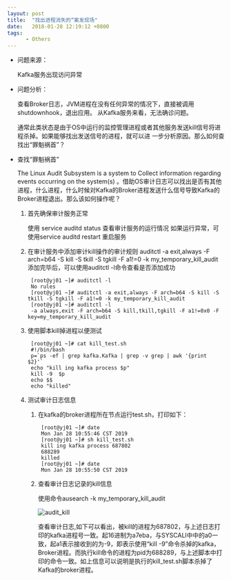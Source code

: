 ```yaml
---
layout: post
title:  "找出进程消失的“案发现场"
date:   2018-01-28 12:19:12 +0800
tags:
      - Others
---
```


* 问题来源：

    Kafka服务出现访问异常

* 问题分析：
    
    查看Broker日志，JVM进程在没有任何异常的情况下，直接被调用shutdownhook，退出应用。
    从Kafka服务来看，无法确诊问题。

    通常此类状态是由于OS中运行的监控管理进程或者其他服务发送kill信号将进程杀掉。如果能够找出发送信号的进程，就可以进  一步分析原因。那么如何查找出“罪魁祸首”？

* 查找“罪魁祸首”

    The Linux Audit Subsystem is a system to Collect information regarding events occurring on the system(s) 。借助OS审计日志可以找出是否有其他进程，什么进程，什么时候对Kafka的Broker进程发送什么信号导致Kafka的Broker进程退出。那么该如何操作呢？

    1. 首先确保审计服务正常
        
         使用 service auditd status 查看审计服务的运行情况 
            如果运行异常，可使用service auditd restart 重启服务
    
    2. 在审计服务中添加审计kill操作的审计规则
        auditctl -a exit,always -F arch=b64 -S kill -S tkill -S tgkill -F a1!=0 -k my_temporary_kill_audit
        添加完毕后，可以使用auditctl -l命令查看是否添加成功
    
            [root@yj01 ~]# auditctl -l
            No rules
            [root@yj01 ~]# auditctl -a exit,always -F arch=b64 -S kill -S tkill -S tgkill -F a1!=0 -k my_temporary_kill_audit
            [root@yj01 ~]# auditctl -l
            -a always,exit -F arch=b64 -S kill,tkill,tgkill -F a1!=0x0 -F key=my_temporary_kill_audit
    
    3. 使用脚本kill掉进程以便测试
     
            [root@yj01 ~]# cat kill_test.sh 
            #!/bin/bash
            p=`ps -ef | grep kafka.Kafka | grep -v grep | awk '{print $2}'`
            echo "kill ing kafka process $p"
            kill -9  $p
            echo $$
            echo "killed"
    4.  测试审计日志信息
        
        1. 在kafka的broker进程所在节点运行test.sh，打印如下：
    
                [root@yj01 ~]# date
                Mon Jan 28 10:55:46 CST 2019
                [root@yj01 ~]# sh kill_test.sh 
                kill ing kafka process 687802
                688289
                killed
                [root@yj01 ~]# date
                Mon Jan 28 10:55:50 CST 2019
        2. 查看审计日志记录的kill信息
        
            使用命令ausearch -k my_temporary_kill_audit 
           
            ![audit_kill](http://upload-images.jianshu.io/upload_images/9004616-e2660e9c0d54d13d?imageMogr2/auto-orient/strip%7CimageView2/2/w/1240)
            
            查看审计日志,如下可以看出，被kill的进程为687802，与上述日志打印的kafka进程号一致。起16进制为a7eba，与SYSCALl中中的a0一致，起a1表示接收到的为-9，即表示使用“kill -9”命令杀掉的kafka，Broker进程。而执行kill命令的进程为pid为688289，与上述脚本中打印的命令一致。如上信息可以说明是执行的kill_test.sh脚本杀掉了Kafka的broker进程。

    
